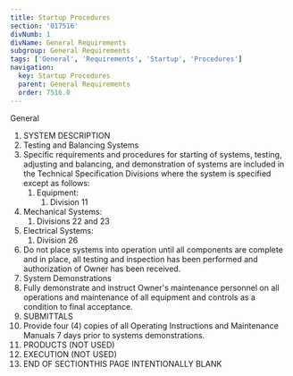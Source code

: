 ```yaml
---
title: Startup Procedures
section: '017516'
divNumb: 1
divName: General Requirements
subgroup: General Requirements
tags: ['General', 'Requirements', 'Startup', 'Procedures']
navigation:
  key: Startup Procedures
  parent: General Requirements
  order: 7516.0
---
```



General
   1. SYSTEM DESCRIPTION
   1. Testing and Balancing Systems
   1. Specific requirements and procedures for starting of systems, testing, adjusting and balancing, and demonstration of systems are included in the Technical Specification Divisions where the system is specified except as follows:
      1. Equipment:
         1. Division 11
   1. Mechanical Systems:
      1. Divisions 22 and 23
   1. Electrical Systems:
      1. Division 26
   1. Do not place systems into operation until all components are complete and in place, all testing and inspection has been performed and authorization of Owner has been received.
   1. System Demonstrations
   1. Fully demonstrate and instruct Owner's maintenance personnel on all operations and maintenance of all equipment and controls as a condition to final acceptance.
   1. SUBMITTALS
   1. Provide four (4) copies of all Operating Instructions and Maintenance Manuals 7 days prior to systems demonstrations.
   1. PRODUCTS (NOT USED)
   1. EXECUTION (NOT USED)
1. END OF SECTIONTHIS PAGE INTENTIONALLY BLANK

